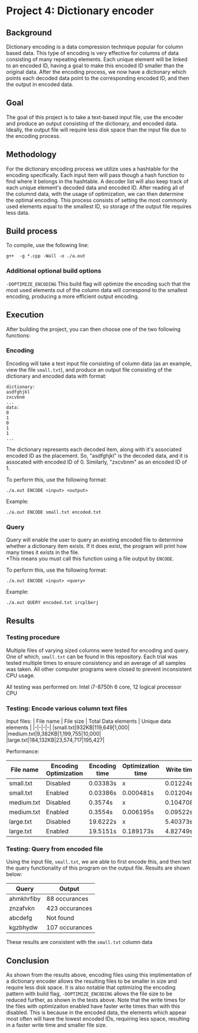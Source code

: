 # Project 4: Dictionary encoder 

## Background

Dictionary encoding is a data compression technique popular for column based data. This type of encoding is very effective for columns of data consisting of many repeating elements. Each unique element will be linked to an encoded ID, having a goal to make this encoded ID smaller than the original data. After the encoding process, we now have a dictionary which points each decoded data point to the corresponding encoded ID, and then the output in encoded data.

## Goal

The goal of this project is to take a text-based input file, use the encoder and produce an output consisting of the dictionary, and encoded data. Ideally, the  output file will require less disk space than the input file due to the encoding process.

## Methodology

For the dictionary encoding process we utilize uses a hashtable for the encoding specifically. Each input item will pass though a hash function to find where it belongs in the hashtable. A decoder list will also keep track of each unique element's decoded data and encoded ID. After reading all of the columnd data, with the usage of optimization, we can then determine the optimal encoding. This process consists of setting the most commonly used elements equal to the smallest ID, so storage of the output file requires less data. 

## Build process

To compile, use the following line:  

```g++  -g *.cpp -Wall -o ./a.out```

### Additional optional build options
```-DOPTIMIZE_ENCODING``` This build flag will optimize the encoding such that the most used elements out of the column data will correspond to the smallest encoding, producing a more efficient output encoding.

## Execution

After building the project, you can then choose one of the two following functions:

### Encoding

Encoding will take a text input file consisting of column data (as an example, view the file `small.txt`), and produce an output file consisting of the dictionary and encoded data with format:

```
dictionary:
asdfghjkl
zxcvbnm
...
data:
0
1
0
1
1
...
```

The dictionary represents each decoded item, along with it's associated encoded ID as the placement. So, "asdfghjkl" is the decoded data, and it is assocated with encoded ID of 0. Similarly, "zxcvbnm" as an encoded ID of 1.

To perform this, use the following format:

```./a.out ENCODE <input> <output>```  

Example:

```./a.out ENCODE small.txt encoded.txt```  

### Query

Query will enable the user to query an existing encoded file to determine whether a dictionary item exists. If it does exist, the program will print how many times it exists in the file.  
*This means you must call this function using a file output by `ENCODE`. 

To perform this, use the following format:

```./a.out ENCODE <input> <query>```  

Example:

```./a.out QUERY encoded.txt ircplberj```

## Results

### Testing procedure 

Multiple files of varying sized columns were tested for encoding and query. One of which, `small.txt` can be found in this repository. Each trial was tested multiple times to ensure consistency and an average of all samples was taken. All other computer programs were closed to prevent inconsistent CPU usage.

All testing was performed on: Intel i7-8750h 6 core, 12 logical processor CPU

### Testing: Encode various column text files

Input files:
| File name | File size | Total Data elements | Unique data elements | 
|-|-|-|-|
|small.txt|932KB|119,649|1,000|
|medium.txt|9,382KB|1,199,755|10,000|
|large.txt|184,132KB|23,574,717|195,427|

Performance:

| File name | Encoding Optimization | Encoding time | Optimization time |  Write time | Encoded file size |
|-|-|-|-|-|-|
|small.txt|Disabled|0.03383s|x|0.01224s|462KB|
|small.txt|Enabled| 0.03386s|0.000481s|0.01204s|450KB|
|medium.txt|Disabled|0.3574s|x|0.104708s|5,787KB|
|medium.txt|Enabled|0.3554s|0.006195s|0.09522s|5,663KB|
|large.txt|Disabled|19.6222s|x|5.40373s|148,402KB|
|large.txt|Enabled|19.5151s|0.189173s|4.82749s|144,907KB|

### Testing: Query from encoded file

Using the input file, `small.txt`, we are able to first encode this, and then test the query functionality of this program on the output file. Results are shown below:

| Query | Output |
|-|-|
|ahmkhrfiby | 88 occurances |
|znzafvkn| 423 occurances |
|abcdefg | Not found |
|kgzbhydw|107 occurances|

These results are consistent with the `small.txt` column data

## Conclusion

As shown from the results above, encoding files using this implimentation of a dictionary encoder allows the resulting files to be smaller in size and require less disk space. It is also notable that optimizing the encoding pattern with build flag, `-DOPTIMIZE_ENCODING` allows the file size to be reduced further, as shown in the tests above. Note that the write times for the files with optimizaiton enabled have faster write times than with this disabled. This is because in the encoded data, the elements which appear most often will have the lowest encoded IDs, requiring less space, resulting in a faster write time and smaller file size.